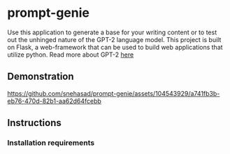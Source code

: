 # prompt-genie
Use this application to generate a base for your writing content or to test out the unhinged nature of the GPT-2 language model. This project is built on Flask, a web-framework that can be used to build web applications that utilize python. Read more about GPT-2 [here](https://openai.com/index/better-language-models/)

## Demonstration

https://github.com/snehasad/prompt-genie/assets/104543929/a741fb3b-eb76-470d-82b1-aa62d64fcebb
## Instructions
### Installation requirements

